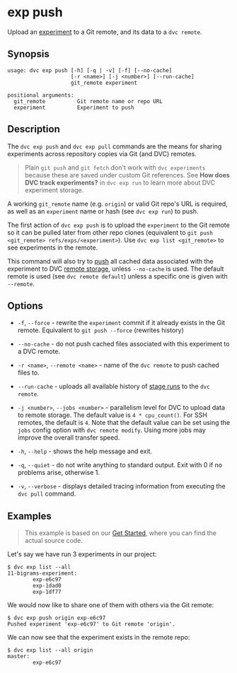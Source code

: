 # exp push

Upload an [experiment](/doc/command-reference/exp) to a Git remote, and its data
to a `dvc remote`.

## Synopsis

```usage
usage: dvc exp push [-h] [-q | -v] [-f] [--no-cache]
                    [-r <name>] [-j <number>] [--run-cache]
                    git_remote experiment

positional arguments:
  git_remote          Git remote name or repo URL
  experiment          Experiment to push
```

## Description

The `dvc exp push` and `dvc exp pull` commands are the means for sharing
experiments across <abbr>repository</abbr> copies via Git (and DVC) remotes.

> Plain `git push` and `git fetch` don't work with `dvc experiments` because
> these are saved under custom Git references. See **How does DVC track
> experiments?** in `dvc exp run` to learn more about DVC experiment storage.

A working `git_remote` name (e.g. `origin`) or valid Git repo's URL is required,
as well as an `experiment` name or hash (see `dvc exp run`) to push.

The first action of `dvc exp push` is to upload the `experiment` to the Git
remote so it can be pulled later from other repo clones (equivalent to
`git push <git_remote> refs/exps/<experiment>`). Use `dvc exp list <git_remote>`
to see experiments in the remote.

This command will also try to [push](/doc/command-reference/push) all
<abbr>cached</abbr> data associated with the experiment to DVC
[remote storage](/doc/command-reference/remote), unless `--no-cache` is used.
The default remote is used (see `dvc remote default`) unless a specific one is
given with `--remote`.

## Options

- `-f`, `--force` - rewrite the `experiment` commit if it already exists in the
  Git remote. Equivalent to `git push --force` (rewrites history)

- `--no-cache` - do not push cached files associated with this experiment to a
  DVC remote.

- `-r <name>`, `--remote <name>` - name of the `dvc remote` to push cached files
  to.

- `--run-cache` - uploads all available history of
  [stage runs](/doc/user-guide/project-structure/internal-files#run-cache) to
  the `dvc remote`.

- `-j <number>`, `--jobs <number>` - parallelism level for DVC to upload data to
  remote storage. The default value is `4 * cpu_count()`. For SSH remotes, the
  default is `4`. Note that the default value can be set using the `jobs` config
  option with `dvc remote modify`. Using more jobs may improve the overall
  transfer speed.

- `-h`, `--help` - shows the help message and exit.

- `-q`, `--quiet` - do not write anything to standard output. Exit with 0 if no
  problems arise, otherwise 1.

- `-v`, `--verbose` - displays detailed tracing information from executing the
  `dvc pull` command.

## Examples

> This example is based on our [Get Started](/doc/start/experiments), where you
> can find the actual source code.

Let's say we have run 3 experiments in our project:

```dvc
$ dvc exp list --all
11-bigrams-experiment:
        exp-e6c97
        exp-1dad0
        exp-1df77
```

We would now like to share one of them with others via the Git remote:

```dvc
$ dvc exp push origin exp-e6c97
Pushed experiment 'exp-e6c97' to Git remote 'origin'.
```

We can now see that the experiment exists in the remote repo:

```dvc
$ dvc exp list --all origin
master:
        exp-e6c97
```
